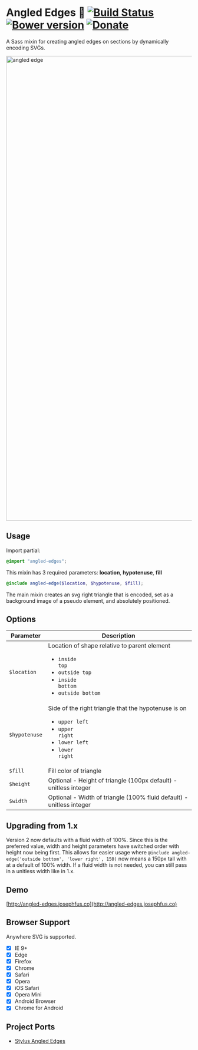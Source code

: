# Angled Edges :triangular_ruler: [![Build Status](https://travis-ci.org/josephfusco/angled-edges.svg?branch=master)](https://travis-ci.org/josephfusco/angled-edges) [![Bower version](https://badge.fury.io/bo/angled-edges.svg)](https://badge.fury.io/bo/angled-edges) [![Donate](https://img.shields.io/badge/donate-PayPal-brightgreen.svg)](https://www.paypal.me/whitetaildevelopment)

A Sass mixin for creating angled edges on sections by dynamically encoding SVGs.

<img width="1262" alt="angled edge" src="https://cloud.githubusercontent.com/assets/6676674/16118929/33700404-33a7-11e6-8e94-a9ace624a41a.png">

## Usage

Import partial:
```scss
@import "angled-edges";
```

This mixin has 3 required parameters: **location**, **hypotenuse**, **fill**
```scss
@include angled-edge($location, $hypotenuse, $fill);
```

The main mixin creates an svg right triangle that is encoded, set as a background image of a pseudo element, and absolutely positioned.

## Options

| Parameter | Description |
| ----------| ----------- |
| `$location` | Location of shape relative to parent element <uL><li><code>inside top</code></li><li><code>outside top</code></li><li><code>inside bottom</code></li><li><code>outside bottom</code></li></ul> |
| `$hypotenuse` | Side of the right triangle that the hypotenuse is on <uL><li><code>upper left</code></li><li><code>upper right</code></li><li><code>lower left</code></li><li><code>lower right</code></li></ul> |
| `$fill` | Fill color of triangle |
| `$height` | Optional - Height of triangle (100px default) - unitless integer |
| `$width` | Optional - Width of triangle (100% fluid default) - unitless integer |

## Upgrading from 1.x

Version 2 now defaults with a fluid width of 100%. Since this is the preferred value, width and height parameters have switched order with height now being first. This allows for easier usage where `@include angled-edge('outside bottom', 'lower right', 150)` now means a 150px tall with at a default of 100% width. If a fluid width is not needed, you can still pass in a unitless width like in 1.x.

## Demo

[http://angled-edges.josephfus.co](http://angled-edges.josephfus.co)

## Browser Support

Anywhere SVG is supported.

- [x] IE 9+
- [x] Edge
- [x] Firefox
- [x] Chrome
- [x] Safari
- [x] Opera
- [x] iOS Safari
- [x] Opera Mini
- [x] Android Browser
- [x] Chrome for Android

## Project Ports

+ [Stylus Angled Edges](https://github.com/OlegWock/stylus-angled-edges)

